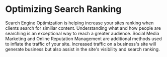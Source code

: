 # Optimizing Search Ranking

Search Engine Optimization is helping increase your sites ranking when clients search for similiar content. Understanding what and how people are searching is an exceptional way to reach a greater audience. Social Media Marketing and Online Reputation Management are additional methods used to inflate the traffic of your site. Increased traffic on a business's site will generate business but also assist in the site's visibility and search ranking.

